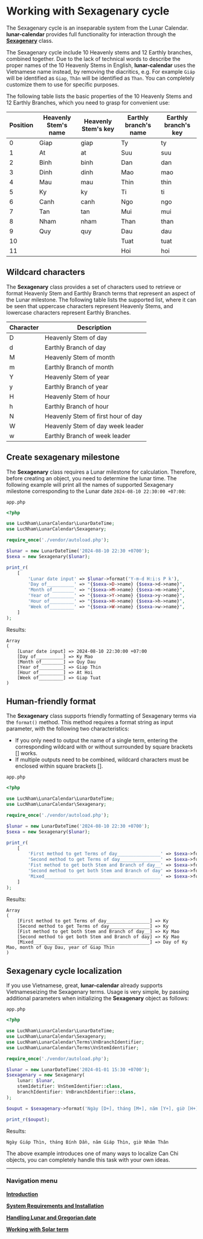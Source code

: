 # Working with Sexagenary cycle

The Sexagenary cycle is an inseparable system from the Lunar Calendar. **lunar-calendar** provides full functionality for interaction through the **[Sexagenary](/src/Sexagenary.php)** class.

The Sexagenary cycle include 10 Heavenly stems and 12 Earthly branches, combined together. Due to the lack of technical words to describe the proper names of the 10 Heavenly Stems in English, **lunar-calendar** uses the Vietnamese name instead, by removing the diacritics, e.g. For example `Giáp` will be identified as `Giap`, `Thân` will be identified as `Than`. You can completely customize them to use for specific purposes.

The following table lists the basic properties of the 10 Heavenly Stems and 12 Earthly Branches, which you need to grasp for convenient use:

| Position | Heavenly Stem's name | Heavenly Stem's key | Earthly branch's name | Earthly branch's key |
| -------- | -------------------- | ------------------- | --------------------- | -------------------- |
| 0        | Giap                 | giap                | Ty                    | ty                   |
| 1        | At                   | at                  | Suu                   | suu                  |
| 2        | Binh                 | binh                | Dan                   | dan                  |
| 3        | Dinh                 | dinh                | Mao                   | mao                  |
| 4        | Mau                  | mau                 | Thin                  | thin                 |
| 5        | Ky                   | ky                  | Ti                    | ti                   |
| 6        | Canh                 | canh                | Ngo                   | ngo                  |
| 7        | Tan                  | tan                 | Mui                   | mui                  |
| 8        | Nham                 | nham                | Than                  | than                 |
| 9        | Quy                  | quy                 | Dau                   | dau                  |
| 10       |                      |                     | Tuat                  | tuat                 |
| 11       |                      |                     | Hoi                   | hoi                  |

## Wildcard characters

The **Sexagenary** class provides a set of characters used to retrieve or format Heavenly Stem and Earthly Branch terms that represent an aspect of the Lunar milestone. The following table lists the supported list, where it can be seen that uppercase characters represent Heavenly Stems, and lowercase characters represent Earthly Branches.

| Character | Description                        |
| --------- | ---------------------------------- |
| D         | Heavenly Stem of day               |
| d         | Earthly Branch of day              |
| M         | Heavenly Stem of month             |
| m         | Earthly Branch of month            |
| Y         | Heavenly Stem of year              |
| y         | Earthly Branch of year             |
| H         | Heavenly Stem of hour              |
| h         | Earthly Branch of hour             |
| N         | Heavenly Stem of first hour of day |
| W         | Heavenly Stem of day week leader   |
| w         | Earthly Branch of week leader      |

## Create sexagenary milestone

The **Sexagenary** class requires a Lunar milestone for calculation. Therefore, before creating an object, you need to determine the lunar time. The following example will print all the names of supported Sexagenary milestone corresponding to the Lunar date `2024-08-10 22:30:00 +07:00`:

`app.php`

```php
<?php

use LucNham\LunarCalendar\LunarDateTime;
use LucNham\LunarCalendar\Sexagenary;

require_once('./vendor/autoload.php');

$lunar = new LunarDateTime('2024-08-10 22:30 +0700');
$sexa = new Sexagenary($lunar);

print_r(
    [
        'Lunar date input' => $lunar->format('Y-m-d H:i:s P k'),
        'Day of__________' => "{$sexa->D->name} {$sexa->d->name}",
        'Month of________' => "{$sexa->M->name} {$sexa->m->name}",
        'Year of_________' => "{$sexa->Y->name} {$sexa->y->name}",
        'Hour of_________' => "{$sexa->H->name} {$sexa->h->name}",
        'Week of_________' => "{$sexa->W->name} {$sexa->w->name}",
    ]
);
```

Results:

```
Array
(
    [Lunar date input] => 2024-08-10 22:30:00 +07:00
    [Day of__________] => Ky Mao
    [Month of________] => Quy Dau
    [Year of_________] => Giap Thin
    [Hour of_________] => At Hoi
    [Week of_________] => Giap Tuat
)
```

## Human-friendly format

The **Sexagenary** class supports friendly formatting of Sexagenary terms via the `format()` method. This method requires a format string as input parameter, with the following two characteristics:

- If you only need to output the name of a single term, entering the corresponding wildcard with or without surrounded by square brackets [] works.
- If multiple outputs need to be combined, wildcard characters must be enclosed within square brackets [].

`app.php`

```php
<?php

use LucNham\LunarCalendar\LunarDateTime;
use LucNham\LunarCalendar\Sexagenary;

require_once('./vendor/autoload.php');

$lunar = new LunarDateTime('2024-08-10 22:30 +0700');
$sexa = new Sexagenary($lunar);

print_r(
    [
        'First method to get Terms of day________________' => $sexa->format('D'),
        'Second method to get Terms of day_______________' => $sexa->format('[D]'),
        'Fist method to get both Stem and Branch of day__' => $sexa->format('[D d]'),
        'Second method to get both Stem and Branch of day' => $sexa->format('[D+]'),
        'Mixed___________________________________________' => $sexa->format('Day of [D+], month of [M+], year of [Y+]')
    ]
);
```

Results:

```
Array
(
    [First method to get Terms of day________________] => Ky
    [Second method to get Terms of day_______________] => Ky
    [Fist method to get both Stem and Branch of day__] => Ky Mao
    [Second method to get both Stem and Branch of day] => Ky Mao
    [Mixed___________________________________________] => Day of Ky Mao, month of Quy Dau, year of Giap Thin
)
```

## Sexagenary cycle localization

If you use Vietnamese, great, **lunar-calendar** already supports Vietnameseizing the Sexagenary terms. Usage is very simple, by passing additional parameters when initializing the **Sexagenary** object as follows:

`app.php`

```php
<?php

use LucNham\LunarCalendar\LunarDateTime;
use LucNham\LunarCalendar\Sexagenary;
use LucNham\LunarCalendar\Terms\VnBranchIdentifier;
use LucNham\LunarCalendar\Terms\VnStemIdentifier;

require_once('./vendor/autoload.php');

$lunar = new LunarDateTime('2024-01-01 15:30 +0700');
$sexagenary = new Sexagenary(
    lunar: $lunar,
    stemIdetifier: VnStemIdentifier::class,
    branchIdentifier: VnBranchIdentifier::class,
);

$ouput = $sexagenary->format('Ngày [D+], tháng [M+], năm [Y+], giờ [H+]');

print_r($ouput);
```

Results:

```
Ngày Giáp Thìn, tháng Bính Dần, năm Giáp Thìn, giờ Nhâm Thân
```

The above example introduces one of many ways to localize Can Chi objects, you can completely handle this task with your own ideas.

---

### Navigation menu
**[Introduction](./1.Introduction.md)**

**[System Requirements and Installation](./2.Installation.md)**

**[Handling Lunar and Gregorian date](./3.LunarDateTime.md)**

**[Working with Solar term](./4.SolarTermSystem.md)**
